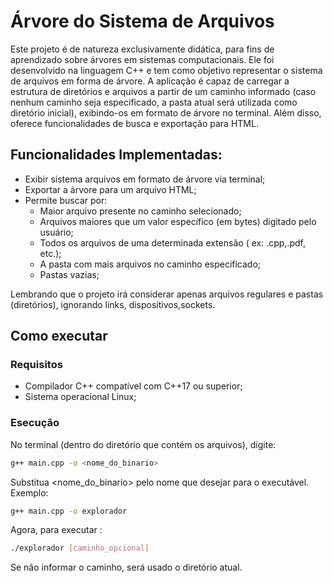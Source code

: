 # Árvore do Sistema de Arquivos

Este projeto é de natureza exclusivamente didática, para fins de aprendizado sobre árvores em sistemas computacionais. Ele foi desenvolvido na linguagem C++ e tem como objetivo representar o sistema de arquivos em forma de árvore. A aplicação é capaz de carregar a estrutura de diretórios e arquivos a partir de um caminho informado (caso nenhum caminho seja especificado, a pasta atual será utilizada como diretório inicial), exibindo-os em formato de árvore no terminal. Além disso, oferece funcionalidades de busca e exportação para HTML.

## Funcionalidades Implementadas: 
- Exibir sistema arquivos em formato de árvore via terminal;
- Exportar a árvore para um arquivo HTML;
- Permite buscar por:
    - Maior arquivo presente no caminho selecionado;
    - Arquivos maiores que um valor específico (em bytes) digitado pelo usuário;
    - Todos os arquivos de uma determinada extensão ( ex: .cpp,.pdf, etc.);
    - A pasta com mais arquivos no caminho especificado;
    - Pastas vazias;

Lembrando que o projeto irá considerar apenas arquivos regulares e pastas (diretórios), ignorando links, dispositivos,sockets.

## Como executar

### Requisitos

- Compilador C++ compatível com C++17 ou superior;
- Sistema operacional Linux;

### Esecução

No terminal (dentro do diretório que contém os arquivos), digite: 
   ```bash
g++ main.cpp -o <nome_do_binario>
``` 
Substitua <nome_do_binario> pelo nome que desejar para o executável. Exemplo:

 ```bash
g++ main.cpp -o explorador
```

Agora, para executar : 
```bash
./explorador [caminho_opcional]
```
Se não informar o caminho, será usado o diretório atual.
